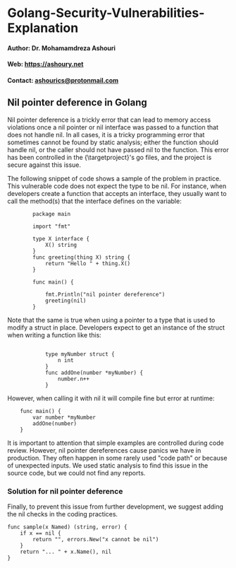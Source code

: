 # Golang-Security-Vulnerabilities-Explanation

#### Author: Dr. Mohamamdreza Ashouri
#### Web: https://ashoury.net
#### Contact: ashourics@protonmail.com


## Nil pointer deference in Golang
Nil pointer deference is a trickly error that can lead to memory access violations once a nil pointer or nil interface was passed to a function that does not handle nil. In all cases, it is a tricky programming error that sometimes cannot be found by static analysis; either the function should handle nil, or the caller should not have passed nil to the function.
This error has been controlled in the {\targetproject}'s go files, and the project is secure against this issue.


The following snippet of code shows a sample of the problem in practice. This vulnerable code does not expect the type to be nil. For instance, when developers create a function that accepts an interface, they usually want to call the method(s) that the interface defines on the variable:

```
        package main
        
        import "fmt"
        
        type X interface {
            X() string
        }
        func greeting(thing X) string {
            return "Hello " + thing.X()
        }
        
        func main() {
        	
        	fmt.Println("nil pointer dereference") 
        	greeting(nil)
        }
```

Note that the same is true when using a pointer to a type that is used to modify a struct in place. Developers expect to get an instance of the struct when writing a function like this:

```
                  
            type myNumber struct {
                n int
            }
            func addOne(number *myNumber) {
                number.n++
            }
```

However, when calling it with nil it will compile fine but error at runtime:

```
    func main() {
        var number *myNumber
        addOne(number)
    }
```

It is important to attention that simple examples are controlled during code review. However, nil pointer dereferences cause panics we have in production. They often happen in some rarely used "code path" or because of unexpected inputs.
We used static analysis to find this issue in the source code, but we could not find any reports.
### Solution for nil pointer deference
Finally, to prevent this issue from further development, we suggest adding the nil checks in the coding practices.

```
func sample(x Named) (string, error) {
    if x == nil {
        return "", errors.New("x cannot be nil")
    }
    return "... " + x.Name(), nil
}
```
